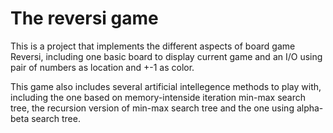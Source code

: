 # The reversi game 

This is a project that implements the different aspects of board game Reversi, 
including one basic board to display current game and an I/O using pair of numbers
as location and +-1 as color. 

This game also includes several artificial intellegence methods to play with, including 
the one based on memory-intenside iteration min-max search tree, the recursion 
version of min-max search tree and the one using alpha-beta search tree.
